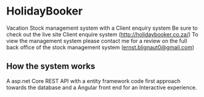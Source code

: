 # HolidayBooker
Vacation Stock management system with a Client enquiry system
Be sure to check out the live site Client enquire system (http://holidaybooker.co.za/)
To view the management system please contact me for a review on the full back office of the
stock management system (ernst.blignaut0@gmail.com)

## How the system works
A asp.net Core REST API with a entity framework code first approach towards the database and a 
Angular front end for an Interactive experience.

